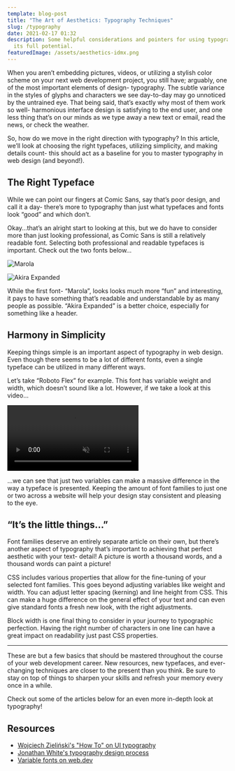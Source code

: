 ```yaml
---
template: blog-post
title: "The Art of Aesthetics: Typography Techniques"
slug: /typography
date: 2021-02-17 01:32
description: Some helpful considerations and pointers for using typography to
  its full potential.
featuredImage: /assets/aesthetics-idmx.png
---
```

When you aren’t embedding pictures, videos, or utilizing a stylish color scheme on your next web development project, you still have; arguably, one of the most important elements of design- typography. The subtle variance in the styles of glyphs and characters we see day-to-day may go unnoticed by the untrained eye. That being said, that’s exactly why most of them work so well- harmonious interface design is satisfying to the end user, and one less thing that’s on our minds as we type away a new text or email, read the news, or check the weather.

So, how do we move in the right direction with typography? In this article, we’ll look at choosing the right typefaces, utilizing simplicity, and making details count- this should act as a baseline for you to master typography in web design (and beyond!).

## **The Right Typeface**

While we can point our fingers at Comic Sans, say that’s poor design, and call it a day- there’s more to typography than just what typefaces and fonts look “good” and which don’t.

Okay…that’s an alright start to looking at this, but we do have to consider more than just looking professional, as Comic Sans is still a relatively readable font. Selecting both professional and readable typefaces is important. Check out the two fonts below…

![Marola](/assets/marola0.png "Marola")

[](<>)

![Akira Expanded](/assets/akira_expanded0.png "Akira Expanded")

While the first font- “Marola”, looks looks much more “fun” and interesting, it pays to have something that’s readable and understandable by as many people as possible. “Akira Expanded” is a better choice, especially for something like a header.

## **Harmony in Simplicity**

Keeping things simple is an important aspect of typography in web design. Even though there seems to be a lot of different fonts, even a single typeface can be utilized in many different ways.

Let’s take “Roboto Flex” for example. This font has variable weight and width, which doesn’t sound like a lot. However, if we take a look at this video…

<video autoplay="" controls="" loop="" muted=""><source src="https://storage.googleapis.com/web-dev-assets/variable-fonts/roboto-dance.mp4" type="video/mp4"></video>

…we can see that just two variables can make a massive difference in the way a typeface is presented. Keeping the amount of font families to just one or two across a website will help your design stay consistent and pleasing to the eye.

## **“It’s the little things…”**

Font families deserve an entirely separate article on their own, but there’s another aspect of typography that’s important to achieving that perfect aesthetic with your text- detail! A picture is worth a thousand words, and a thousand words can paint a picture!

CSS includes various properties that allow for the fine-tuning of your selected font families. This goes beyond adjusting variables like weight and width. You can adjust letter spacing (kerning) and line height from CSS. This can make a huge difference on the general effect of your text and can even give standard fonts a fresh new look, with the right adjustments.

Block width is one final thing to consider in your journey to typographic perfection. Having the right number of characters in one line can have a great impact on readability just past CSS properties.

- - -

These are but a few basics that should be mastered throughout the course of your web development career. New resources, new typefaces, and ever-changing techniques are closer to the present than you think. Be sure to stay on top of things to sharpen your skills and refresh your memory every once in a while.

Check out some of the articles below for an even more in-depth look at typography!

## **Resources**

* [Wojciech Zieliński's "How To" on UI typography](https://blog.prototypr.io/how-to-use-typography-in-ui-design-ce045fa4ff2e)
* [Jonathan White's typography design process](https://medium.com/free-code-camp/typography-can-make-your-design-or-break-it-7be710aadcfe)
* [Variable fonts on web.dev](https://web.dev/variable-fonts/)